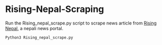 # Rising-Nepal-Scraping

Run the Rising_nepal_scrape.py script to scrape news article from [Rising Nepal](http://therisingnepal.org.np), a nepali news portal.

`Python3 Rising_nepal_scrape.py`


